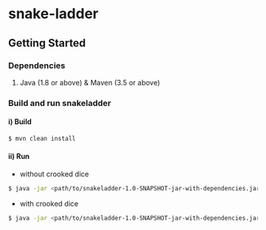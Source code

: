 # snake-ladder #

## Getting Started

### Dependencies

1. Java (1.8 or above) & Maven (3.5 or above)

### Build and run snakeladder
#### i) Build
```sh
$ mvn clean install
```
#### ii) Run
- without crooked dice  

```sh
$ java -jar <path/to/snakeladder-1.0-SNAPSHOT-jar-with-dependencies.jar> -c false
```

- with crooked dice  

```sh
$ java -jar <path/to/snakeladder-1.0-SNAPSHOT-jar-with-dependencies.jar> -c true
```
